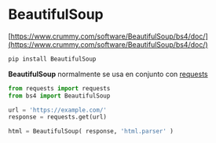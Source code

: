 # BeautifulSoup

[https://www.crummy.com/software/BeautifulSoup/bs4/doc/](https://www.crummy.com/software/BeautifulSoup/bs4/doc/)

```python
pip install BeautifulSoup
```

**BeautifulSoup** normalmente se usa en conjunto con [ requests ](https://github.com/nelsonacos/python/tree/master/requests)

```python
from requests import requests
from bs4 import BeautifulSoup

url = 'https://example.com/'
response = requests.get(url)

html = BeautifulSoup( response, 'html.parser' )
```
